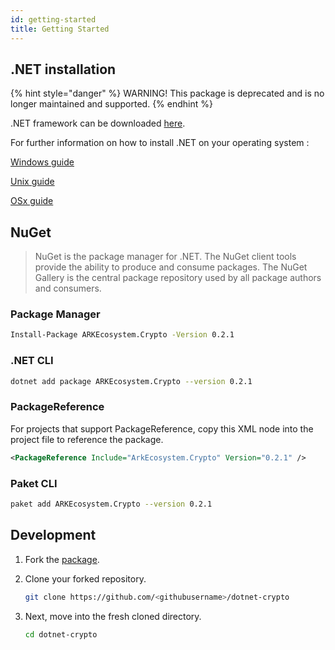 ```yaml
---
id: getting-started
title: Getting Started
---
```


## .NET installation

{% hint style="danger" %}
WARNING! This package is deprecated and is no longer maintained and supported.
{% endhint %}

.NET framework can be downloaded [here](https://dotnet.microsoft.com/download).

For further information on how to install .NET on your operating system :

[Windows guide](https://dotnet.microsoft.com/learn/dotnet/hello-world-tutorial/intro?initial-os=windows)

[Unix guide](https://dotnet.microsoft.com/learn/dotnet/hello-world-tutorial/intro?initial-os=linux)

[OSx guide](https://dotnet.microsoft.com/learn/dotnet/hello-world-tutorial/intro?initial-os=macos)

## NuGet

> NuGet is the package manager for .NET. The NuGet client tools provide the ability to produce and consume packages. The NuGet Gallery is the central package repository used by all package authors and consumers.

### Package Manager

```bash
Install-Package ARKEcosystem.Crypto -Version 0.2.1
```

### .NET CLI

```bash
dotnet add package ARKEcosystem.Crypto --version 0.2.1
```

### PackageReference

For projects that support PackageReference, copy this XML node into the project file to reference the package.

```xml
<PackageReference Include="ArkEcosystem.Crypto" Version="0.2.1" />
```

### Paket CLI

```bash
paket add ARKEcosystem.Crypto --version 0.2.1
```

## Development

1. Fork the [package](https://github.com/ARKEcosystem/dotnet-crypto).

2. Clone your forked repository.

   ```bash
   git clone https://github.com/<githubusername>/dotnet-crypto
   ```

3. Next, move into the fresh cloned directory.

   ```bash
   cd dotnet-crypto
   ```